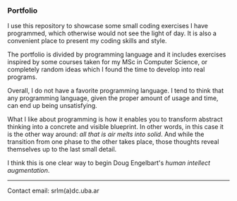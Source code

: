 ### Portfolio

I use this repository to showcase some small coding exercises I have programmed, which otherwise would not see the light of day. It is also a convenient place to present my coding skills and style.

The portfolio is divided by programming language and it includes exercises inspired by some courses taken for my MSc in Computer Science, or completely random ideas which I found the time to develop into real programs.

Overall, I do not have a favorite programming language. I tend to think that any programming language, given the proper amount of usage and time, can end up being unsatisfying.

What I like about programming is how it enables you to transform abstract thinking into a concrete and visible blueprint. In other words, in this case it is the other way around: _all that is air melts into solid_. And while the transition from one phase to the other takes place, those thoughts reveal themselves up to the last small detail.

I think this is one clear way to begin Doug Engelbart's _human intellect augmentation_.

---
Contact email: srlm(a)dc.uba.ar
